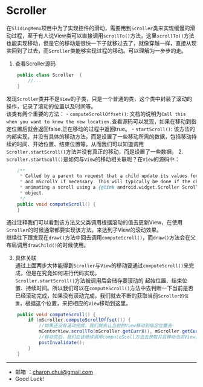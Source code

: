 Scroller
===
在`SlidingMenu`项目中为了实现控件的滑动，需要用到`Scroller`类来实现缓慢的滑动过程，至于有人说View类可以直接调用`scrollTo()`方法，这里`scrollTo()`方法也能实现移动，但是它的移动是很快一下子就移过去了，就像穿越一样，直接从现实回到了过去，而`Scroller`类能够实现过程的移动。可以理解为一步步的走。    

1. 查看Scroller源码
```java
    public class Scroller  {
		//...
	}
```
发现`Scroller`类并不是`View`的子类，只是一个普通的类，这个类中封装了滚动的操作，记录了滚动的位置以及时间等。     
该类有两个重要的方法：
	- `computeScrollOffset()`:
	文档的说明为`Call this when you want to know the new location.`查看源码可以发现，如果在移动到指定位置后就会返回false.正在移动的过程中返回true。
	- `startScroll()`:
	该方法的内部实现，并没有具体的移动方法，而是设置了一些移动所需的数据，包括移动持续的时间、开始位置、结束位置等。从而我们可以知道调用`Scroller.startScroll()`方法并没有真正的移动，而是设置了一些数据。
2. `Scroller.startScoll()`是如何与`View`的移动相关联呢？在`View`的源码中：
```java
    /**
     * Called by a parent to request that a child update its values for mScrollX
     * and mScrollY if necessary. This will typically be done if the child is
     * animating a scroll using a {@link android.widget.Scroller Scroller}
     * object.
     */
    public void computeScroll() {
    }
```
通过注释我们可以看到该方法又父类调用根据滚动的值去更新View，在使用`Scroller`的时候通常都要实现该方法。来达到子View的滚动效果。      
继续往下跟发现在`draw()`方法中回去调用`computeScroll()`，而`draw()`方法会在父布局调用`drawChild()`的时候使用。

3. 具体关联   
通过上面两步大体能得到`Scroller`与`View`的移动要通过`computeScroll()`来完成，但是在究竟如何进行代码实现。     
`Scroller.startScroll()`方法被调用后会储存要滚动的 起始位置、结束位置、持续时间。所以我们可以在`computeScroll()`方法中去判断一下当前是否已经滚动完成，如果没有滚动完成，我们就去不断的获取当前`Scroller的位置`，根据这个位置，来把相应的`View`移动到这里。
```java
	public void computeScroll() {
		if (mScroller.computeScrollOffset()) {
			//如果还没有滚动完成，我们就去让当前的View移动到指定位置去
			mCenterView.scrollTo(mScroller.getCurrX(), mScroller.getCurrY());
			//移动完后，我们应该继续调用computeScoll方法去获取并且移动当前View。所以我们调用invalidate方法去请求重绘，这样父类就会调用computeScroll
			postInvalidate();
		}
	}
```

------------------------------------------

- 邮箱 ：charon.chui@gmail.com  
- Good Luck! 
